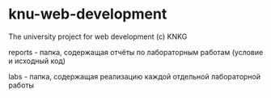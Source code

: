 # knu-web-development
The university project for web development
(c) KNKG

reports - папка, содержащая отчёты по лабораторным работам (условие и исходный код)

labs - папка, содержащая реализацию каждой отдельной лабораторной работы
